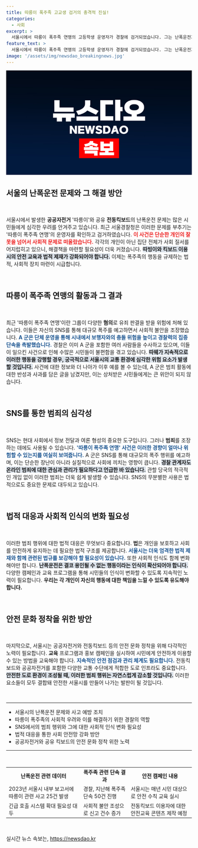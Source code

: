 ```yaml
---
title: 따릉이 폭주족 고교생 검거의 충격적 진실!
categories:
  - 사회
excerpt: >
  서울시에서 따릉이 폭주족 연맹의 고등학생 운영자가 경찰에 검거되었습니다. 그는 난폭운전과 시민 위협을 주도하며 사회적 불안을 조장했는데, 사건의 이면에 숨겨진 경각심과 배경을 파헤쳐봅니다! 클릭하세요!
feature_text: >
  서울시에서 따릉이 폭주족 연맹의 고등학생 운영자가 경찰에 검거되었습니다. 그는 난폭운전과 시민 위협을 주도하며 사회적 불안을 조장했는데, 사건의 이면에 숨겨진 경각심과 배경을 파헤쳐봅니다! 클릭하세요!
image: '/assets/img/newsdao_breakingnews.jpg'
---
```


<p><img src="/assets/img/newsdao_breakingnews.jpg" alt="bookingtag 속보" /></p>

<h2 data-ke-size="size26">서울의 난폭운전 문제와 그 해결 방안</h2>

<p data-ke-size="size16">&nbsp;</p>

<p>서울시에서 발생한 <b>공공자전거</b> '따릉이'와 공유 <b>전동킥보드</b>의 난폭운전 문제는 많은 시민들에게 심각한 우려를 안겨주고 있습니다. 최근 서울경찰청은 이러한 문제를 부추기는 '따릉이 폭주족 연맹'의 운영자를 확인하고 검거하였습니다. <b><span style="color: #ee2323;">이 사건은 단순한 개인의 잘못을 넘어서 사회적 문제로 떠올랐습니다.</span></b> 각각의 개인이 아닌 집단 전체가 사회 질서를 어지럽히고 있으니, 해결책을 마련할 필요성이 더욱 커졌습니다. <b><span style="background-color: #21538527;">따빙이와 킥보드 이용 시의 안전 교육과 법적 제재가 강화되어야 합니다.</span></b> 이제는 폭주족의 행동을 규제하는 법적, 사회적 장치 마련이 시급합니다.</p></p>

<p data-ke-size="size16">&nbsp;</p>

<h2 data-ke-size="size26">따릉이 폭주족 연맹의 활동과 그 결과</h2>

<p data-ke-size="size16">&nbsp;</p>

<p>최근 '따릉이 폭주족 연맹'이란 그룹이 다양한 <b>혐의</b>로 유죄 판결을 받을 위험에 처해 있습니다. 이들은 자신의 SNS를 통해 대규모 폭주를 예고하면서 사회적 불안을 조장했습니다. <b><span style="color: #1a5490;">A 군은 단체 운영을 통해 시내에서 보행자와의 충돌 위험을 높이고 경찰력의 집중 단속을 촉발했습니다.</span></b> 경찰은 이미 A 군을 포함한 여러 사람들을 수사하고 있으며, 이들이 일으킨 사건으로 인해 수많은 시민들이 불편함을 겪고 있습니다. <b><span style="background-color: #21538527;">따웨가 지속적으로 이러한 행동을 강행할 경우, 궁극적으로 서울시의 교통 환경에 심각한 위험 요소가 발생할 것입니다.</span></b> 사건에 대한 정보와 더 나아가 이후 예를 볼 수 있는데, A 군은 범죄 활동에 대한 반성과 사과를 담은 글을 남겼지만, 이는 상처받은 시민들에게는 큰 위안이 되지 않습니다.</p></p>

<p data-ke-size="size16">&nbsp;</p>

<h2 data-ke-size="size26">SNS를 통한 범죄의 심각성</h2>

<p data-ke-size="size16">&nbsp;</p>

<p>SNS는 현대 사회에서 정보 전달과 여론 형성의 중요한 도구입니다. 그러나 <b>범죄</b>를 조장하는 데에도 사용될 수 있습니다. <b><span style="color: #1a5490;">'따릉이 폭주족 연맹' 사건은 이러한 경향이 얼마나 위험할 수 있는지를 여실히 보여줍니다.</span></b> A 군은 SNS를 통해 대규모의 폭주 행위를 예고하며, 이는 단순한 장난이 아니라 실질적으로 사회에 끼치는 영향이 큽니다. <b><span style="background-color: #21538527;">경찰 관계자도 온라인 범죄에 대한 관심과 관리가 필요하다고 언급한 바 있습니다.</span></b> 관할 당국의 적극적인 개입 없이 이러한 범죄는 더욱 쉽게 발생할 수 있습니다. SNS의 무분별한 사용은 법적으로도 중요한 문제로 대두되고 있습니다.</p></p>

<p data-ke-size="size16">&nbsp;</p>

<h2 data-ke-size="size26">법적 대응과 사회적 인식의 변화 필요성</h2>

<p data-ke-size="size16">&nbsp;</p>

<p>이러한 범죄 행위에 대한 법적 대응은 무엇보다 중요합니다. <b>법</b>은 개인을 보호하고 사회를 안전하게 유지하는 데 필요한 법적 구조를 제공합니다. <b><span style="color: #1a5490;">서울시는 더욱 엄격한 법적 제재와 함께 관련된 법규를 보강해야 할 필요성이 있습니다.</span></b> 또한 사회적 인식도 함께 변화해야만 합니다. <b><span style="background-color: #21538527;">난폭운전은 결코 용인될 수 없는 행동이라는 인식이 확산되어야 합니다.</span></b> 다양한 캠페인과 교육 프로그램을 통해 시민들의 인식이 변화할 수 있도록 지속적인 노력이 필요합니다. <b>우리는 각 개인이 자신의 행동에 대한 책임을 느낄 수 있도록 유도해야 합니다.</b></p></p>

<p data-ke-size="size16">&nbsp;</p>

<h2 data-ke-size="size26">안전 문화 정착을 위한 방안</h2>

<p data-ke-size="size16">&nbsp;</p>

<p>마지막으로, 서울시는 공공자전거와 전동킥보드 등의 안전 문화 정착을 위해 다각적인 노력이 필요합니다. <b>교육</b> 프로그램과 홍보 캠페인을 실시하여 시민에게 안전하게 이용할 수 있는 방법을 교육해야 합니다. <b><span style="color: #1a5490;">지속적인 안전 점검과 관리 체계도 필요합니다.</span></b> 전동킥보드와 공공자전거를 포함한 다양한 교통 수단에게 적합한 도로 인프라도 중요합니다. <b><span style="background-color: #21538527;">안전한 도로 환경이 조성될 때, 이러한 범죄 행위는 자연스럽게 감소할 것입니다.</span></b> 이러한 요소들이 모두 결합돼 안전한 서울시를 만들어 나가는 발판이 될 것입니다.</p></p>

<p data-ke-size="size16">&nbsp;</p>

<hr>

<ul>
  <li>서울시의 난폭운전 문제와 사고 예방 조치</li>
  <li>따릉이 폭주족의 사회적 우려와 이를 해결하기 위한 경찰의 역할</li>
  <li>SNS에서의 범죄 행위와 그에 대한 사회적 인식 변화 필요성</li>
  <li>법적 대응을 통한 사회 안전망 강화 방안</li>
  <li>공공자전거와 공유 킥보드의 안전 문화 정착 위한 노력</li>
</ul>

<hr>

<p data-ke-size="size16">&nbsp;</p>

<table style="width: 100%; border-collapse: collapse;">
  <tbody>
    <tr>
      <td style="text-align: center; height: 17px;"><b>난폭운전 관련 데이터</b></td>
      <td style="text-align: center; height: 17px;"><b>폭주족 관련 단속 결과</b></td>
      <td style="text-align: center; height: 17px;"><b>안전 캠페인 내용</b></td>
    </tr>
    <tr>
      <td>2023년 서울시 내부 보고서에 따릉이 관련 사고 25건 발생</td>
      <td>경찰, 지난해 폭주족 단속 50건 진행</td>
      <td>서울시는 매년 시민 대상으로 안전 수칙 교육 실시</td>
    </tr>
    <tr>
      <td>긴급 호출 시스템 확대 필요성 대두</td>
      <td>사회적 불안 조성으로 신고 건수 증가</td>
      <td>전동킥보드 이용자에 대한 안전교육 콘텐츠 제작 예정</td>
    </tr>
  </tbody>
</table>

<p data-ke-size="size16">&nbsp;</p>
실시간 뉴스 속보는, <a href="https://newsdao.kr" rel="dofollow">https://newsdao.kr</a>


